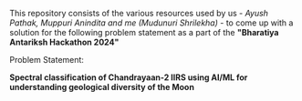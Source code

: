 This repository consists of the various resources used by us - _Ayush Pathak, Muppuri Anindita and me (Mudunuri Shrilekha)_ - 
to come up with a solution for the following problem statement as a part of the 
**"Bharatiya Antariksh Hackathon 2024"**

Problem Statement: 

**Spectral classification of Chandrayaan-2 IIRS using 
AI/ML for understanding geological diversity of the Moon**
